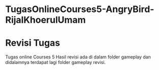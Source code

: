 # TugasOnlineCourses5-AngryBird-RijalKhoerulUmam
# Revisi Tugas 
Tugas online Courses 5
Hasil revisi ada di dalam folder gameplay dan didalamnya terdapat lagi folder gameplay revisi.
